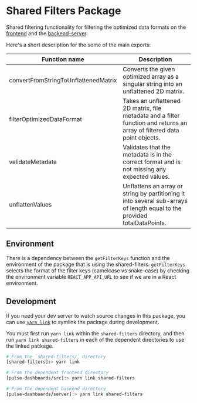# Shared Filters Package

Shared filtering functionality for filtering the optimized data formats on the [frontend](https://github.com/Recidiviz/pulse-dashboards/tree/main/src) and the [backend-server](https://github.com/Recidiviz/pulse-dashboards/tree/main/server).

Here's a short description for the some of the main exports:

| Function name                        | Description                                                                                                               |
| ------------------------------------ | ------------------------------------------------------------------------------------------------------------------------- |
| convertFromStringToUnflattenedMatrix | Converts the given optimized array as a singular string into an unflattened 2D matrix.                                    |
| filterOptimizedDataFormat            | Takes an unflattened 2D matrix, file metadata and a filter function and returns an array of filtered data point objects.  |
| validateMetadata                     | Validates that the metadata is in the correct format and is not missing any expected values.                              |
| unflattenValues                      | Unflattens an array or string by partitioning it into several sub-arrays of length equal to the provided totalDataPoints. |

## Environment

There is a dependency between the `getFilterKeys` function and the environment of the package that is using the shared-filters. `getFilterKeys` selects the format of the filter keys (camelcase vs snake-case) by checking the environment variable `REACT_APP_API_URL` to see if we are in a React environment.

## Development

If you need your dev server to watch source changes in this package, you can use [`yarn link`](https://classic.yarnpkg.com/en/docs/cli/link/) to symlink the package during development.

You must first run `yarn link` within the `shared-filters` directory, and then run `yarn link shared-filters` in each of the dependent directories to use the linked package.

```bash
# From the `shared-filters/` directory
[shared-filters]:> yarn link

# From the dependent frontend directory
[pulse-dashboards/src]:> yarn link shared-filters

# From the dependent backend directory
[pulse-dashboards/server]:> yarn link shared-filters
```
